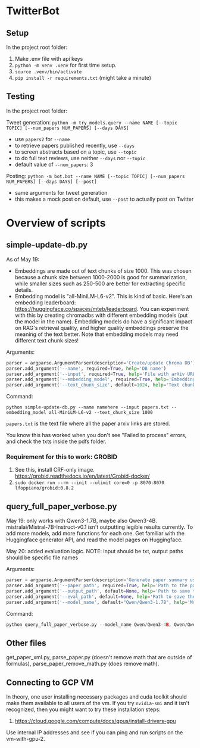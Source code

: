 # TwitterBot


## Setup

In the project root folder:

1.  Make .env file with api keys
2. `python -m venv .venv` for first time setup.
3. `source .venv/bin/activate` 
4. `pip install -r requirements.txt` (might take a minute)

## Testing

In the project root folder:

Tweet generation: `python -m try_models.query --name NAME [--topic TOPIC] [--num_papers NUM_PAPERS] [--days DAYS]`
- use `papers2` for `--name`
- to retrieve papers published recently, use `--days`
- to screen abstracts based on a topic, use `--topic`
- to do full text reviews, use neither `--days` nor `--topic`
- default value of `--num_papers`: 3

Posting: `python -m bot.bot --name NAME [--topic TOPIC] [--num_papers NUM_PAPERS] [--days DAYS] [--post]`
- same arguments for tweet generation
- this makes a mock post on default, use `--post` to actually post on Twitter


# Overview of scripts

## simple-update-db.py 

As of May 19:
- Embeddings are made out of text chunks of size 1000. This was chosen because a chunk size between 1000-2000 is good for summarization, while smaller sizes such as 250-500 are better for extracting specific details. 
- Embedding model is "all-MiniLM-L6-v2". This is kind of basic. Here's an embedding leaderboard: https://huggingface.co/spaces/mteb/leaderboard. You can experiment with this by creating chromadbs with different embedding models (put the model in the name). Embedding models do have a significant impact on RAG's retrieval quality, and higher quality embeddings preserve the meaning of the text better. Note that embedding models may need different text chunk sizes!

Arguments:
```python
parser = argparse.ArgumentParser(description='Create/update Chroma DB')
parser.add_argument('--name', required=True, help='DB name')
parser.add_argument('--input', required=True, help='File with arXiv URLs')
parser.add_argument('--embedding_model', required=True, help='Embedding model')
parser.add_argument('--text_chunk_size', default=1024, help='Text chunk size')
```

Command:
```
python simple-update-db.py --name namehere --input papers.txt --embedding_model all-MiniLM-L6-v2 --text_chunk_size 1000
```
`papers.txt` is the text file where all the paper arxiv links are stored.

You know this has worked when you don't see "Failed to process" errors, and check the txts inside the pdfs folder.

### Requirement for this to work: GROBID 

1. See this, install CRF-only image. https://grobid.readthedocs.io/en/latest/Grobid-docker/ 
2. `sudo docker run --rm --init --ulimit core=0 -p 8070:8070 lfoppiano/grobid:0.8.2`


## query_full_paper_verbose.py

May 19: only works with Qwen3-1.7B, maybe also Qwen3-4B. mistralai/Mistral-7B-Instruct-v0.1 isn't outputting legible results currently. 
To add more models, add more functions for each one. Get familiar with the Huggingface generator API, and read the model pages on Huggingface.

May 20: added evaluation logic. NOTE: input should be txt, output paths should be specific file names

Arguments:
```python
parser = argparse.ArgumentParser(description='Generate paper summary using the specified model')
parser.add_argument('--paper_path', required=True, help='Path to the paper PDF file')
parser.add_argument('--output_path', default=None, help='Path to save the summary')
parser.add_argument('--eval_path', default=None, help='Path to save the evaluation')
parser.add_argument('--model_name', default="Qwen/Qwen3-1.7B", help='Model to use (default: Qwen/Qwen3-1.7B)')
```

Command: 
```python
python query_full_paper_verbose.py --model_name Qwen/Qwen3-4B, Qwen/Qwen3-1.7B. 
```

## Other files

get_paper_xml.py, parse_paper.py (doesn't remove math that are outside of formulas), parse_paper_remove_math.py (does remove math). 

## Connecting to GCP VM

In theory, one user installing necessary packages and cuda toolkit should make them available to all users of the vm. 
If you try `nvidia-smi` and it isn't recognized, then you might want to try these installation steps: 

1. https://cloud.google.com/compute/docs/gpus/install-drivers-gpu

Use internal IP addresses and see if you can ping and run scripts on the vm-with-gpu-2. 